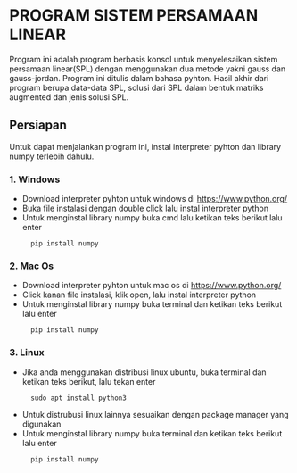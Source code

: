 # PROGRAM SISTEM PERSAMAAN LINEAR

Program ini adalah program berbasis konsol untuk menyelesaikan sistem persamaan linear(SPL) dengan menggunakan dua metode yakni gauss dan gauss-jordan. Program ini ditulis dalam bahasa pyhton. Hasil akhir dari program berupa data-data SPL, solusi dari SPL dalam bentuk matriks augmented dan jenis solusi SPL.

## **Persiapan**
Untuk dapat menjalankan program ini, instal interpreter pyhton dan library numpy terlebih dahulu.
### 1. Windows
* Download interpreter pyhton untuk windows di https://www.python.org/
* Buka file instalasi dengan double click lalu instal interpreter python
* Untuk menginstal library numpy buka cmd lalu ketikan teks berikut lalu enter
    ```
      pip install numpy
    ```
### 2. Mac Os
* Download interpreter pyhton untuk mac os di https://www.python.org/
* Click kanan file instalasi, klik open, lalu instal interpreter python
* Untuk menginstal library numpy buka terminal dan ketikan teks berikut lalu enter
    ```
      pip install numpy
    ```

### 3. Linux
* Jika anda menggunakan distribusi linux ubuntu, buka terminal dan ketikan teks berikut, lalu tekan enter
    ```
      sudo apt install python3
    ```
* Untuk distrubusi linux lainnya sesuaikan dengan package manager yang digunakan
* Untuk menginstal library numpy buka terminal dan ketikan teks berikut lalu enter
    ```
      pip install numpy
    ```
